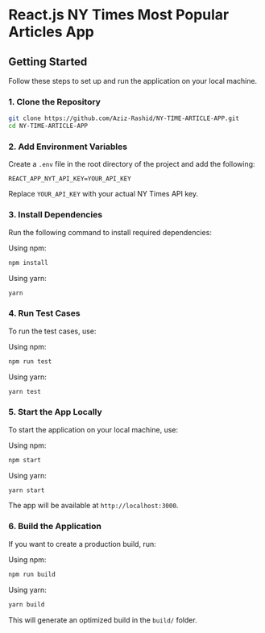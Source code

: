 # React.js NY Times Most Popular Articles App

## Getting Started

Follow these steps to set up and run the application on your local machine.

### 1. Clone the Repository
```sh
git clone https://github.com/Aziz-Rashid/NY-TIME-ARTICLE-APP.git
cd NY-TIME-ARTICLE-APP
```

### 2. Add Environment Variables
Create a `.env` file in the root directory of the project and add the following:
```env
REACT_APP_NYT_API_KEY=YOUR_API_KEY
```
Replace `YOUR_API_KEY` with your actual NY Times API key.

### 3. Install Dependencies
Run the following command to install required dependencies:

Using npm:
```sh
npm install
```

Using yarn:
```sh
yarn
```

### 4. Run Test Cases
To run the test cases, use:

Using npm:
```sh
npm run test
```

Using yarn:
```sh
yarn test
```

### 5. Start the App Locally
To start the application on your local machine, use:

Using npm:
```sh
npm start
```

Using yarn:
```sh
yarn start
```

The app will be available at `http://localhost:3000`.

### 6. Build the Application
If you want to create a production build, run:

Using npm:
```sh
npm run build
```

Using yarn:
```sh
yarn build
```

This will generate an optimized build in the `build/` folder.